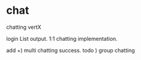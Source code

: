 # chat
chatting vertX

login List output. 
1:1 chatting implementation.

add +) multi chatting success.
todo ) group chatting
